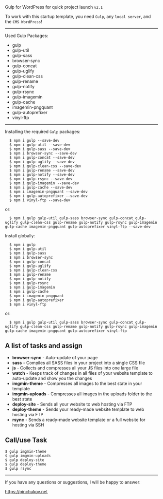<meta charset="utf-8">

Gulp for WordPress for quick project launch `v2.1`

To work with this startup template, you need `Gulp`, any `local server`,  and the `CMS WordPress`!

-----------
Used Gulp Packages:

  - gulp
  - gulp-util
  - gulp-sass
  - browser-sync
  - gulp-concat
  - gulp-uglify
  - gulp-clean-css
  - gulp-rename
  - gulp-notify
  - gulp-rsync
  - gulp-imagemin
  - gulp-cache
  - imagemin-pngquant
  - gulp-autoprefixer
  - vinyl-ftp

-----------
Installing the required `Gulp` packages:
```
  $ npm i gulp --save-dev
  $ npm i gulp-util --save-dev
  $ npm i gulp-sass --save-dev
  $ npm i browser-sync --save-dev
  $ npm i gulp-concat --save-dev
  $ npm i gulp-uglify --save-dev
  $ npm i gulp-clean-css --save-dev
  $ npm i gulp-rename --save-dev
  $ npm i gulp-notify --save-dev
  $ npm i gulp-rsync --save-dev
  $ npm i gulp-imagemin --save-dev
  $ npm i gulp-cache --save-dev
  $ npm i imagemin-pngquant --save-dev
  $ npm i gulp-autoprefixer --save-dev
  $ npm i vinyl-ftp --save-dev
```
or:
```
  $ npm i gulp gulp-util gulp-sass browser-sync gulp-concat gulp-uglify gulp-clean-css gulp-rename gulp-notify gulp-rsync gulp-imagemin gulp-cache imagemin-pngquant gulp-autoprefixer vinyl-ftp --save-dev
```
Install globally:
```
  $ npm i gulp
  $ npm i gulp-util
  $ npm i gulp-sass
  $ npm i browser-sync
  $ npm i gulp-concat
  $ npm i gulp-uglify
  $ npm i gulp-clean-css
  $ npm i gulp-rename
  $ npm i gulp-notify
  $ npm i gulp-rsync
  $ npm i gulp-imagemin
  $ npm i gulp-cache
  $ npm i imagemin-pngquant
  $ npm i gulp-autoprefixer
  $ npm i vinyl-ftp
```
or:
```
  $ npm i gulp gulp-util gulp-sass browser-sync gulp-concat gulp-uglify gulp-clean-css gulp-rename gulp-notify gulp-rsync gulp-imagemin gulp-cache imagemin-pngquant gulp-autoprefixer vinyl-ftp
```

## A list of tasks and assign


* **browser-sync** - Auto-update of your page
* **sass** - Compiles all SASS files in your project into a single CSS file
* **js** - Collects and compresses all your JS files into one large file
* **watch** - Keeps track of changes in all files of your website template to auto-update and show you the changes
* **imgmin-theme** - Compresses all images to the best state in your template
* **imgmin-uploads** - Compresses all images in the uploads folder to the best state
* **deploy-site** - Sends all your website to web hosting via FTP
* **deploy-theme** - Sends your ready-made website template to web hosting via FTP
* **rsync** - Sends a ready-made website template or a full website for hosting via SSH


## Call/use Task

```
$ gulp imgmin-theme
$ gulp imgmin-uploads
$ gulp deploy-site
$ gulp deploy-theme
$ gulp rsync
```
------------

If you have any questions or suggestions, I will be happy to answer:

https://pinchukov.net